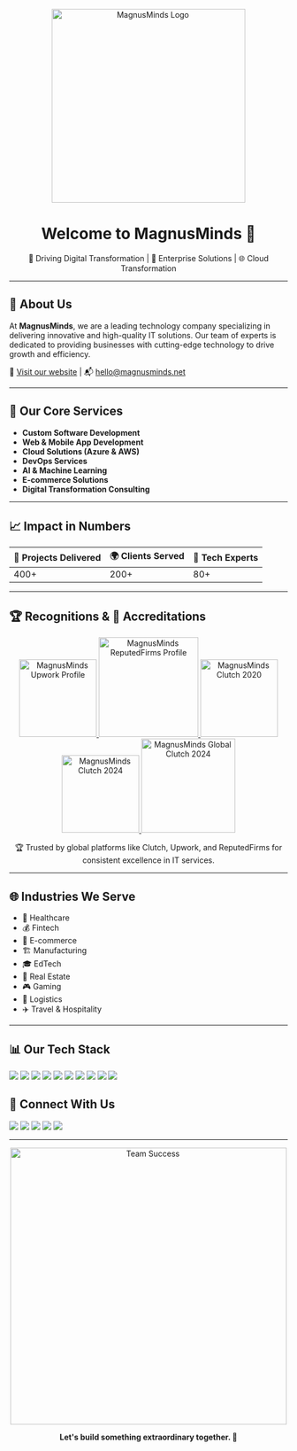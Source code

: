 <p align="center">
  <img src="https://www.magnusminds.net/images/logo-horizontal.webp" width="350" alt="MagnusMinds Logo"/>
</p>

<h1 align="center">Welcome to MagnusMinds 👋</h1>

<p align="center">
  🚀 Driving Digital Transformation | 💼 Enterprise Solutions | 🌐 Cloud Transformation
</p>

---

## 🌟 About Us

At **MagnusMinds**, we are a leading technology company specializing in delivering innovative and high-quality IT solutions. Our team of experts is dedicated to providing businesses with cutting-edge technology to drive growth and efficiency.

🔗 [Visit our website](https://magnusminds.net) | 📬 hello@magnusminds.net

---

## 🧩 Our Core Services

- **Custom Software Development**
- **Web & Mobile App Development**
- **Cloud Solutions (Azure & AWS)**
- **DevOps Services**
- **AI & Machine Learning**
- **E-commerce Solutions**
- **Digital Transformation Consulting**

---

## 📈 Impact in Numbers

| 🚀 Projects Delivered | 🌍 Clients Served | 🧠 Tech Experts |
|----------------------|------------------|----------------|
| 400+                 | 200+             | 80+            |

---
 
## 🏆 Recognitions & 📢 Accreditations

<p align="center">
  <a href="https://www.upwork.com/agencies/magnusminds/" target="_blank">
    <img src="https://magnusminds.net/images/upworks-updated.webp" alt="MagnusMinds Upwork Profile" width="140" />
  </a>
  <a href="https://reputedfirms.com/magnusminds" target="_blank">
    <img src="https://magnusminds.net/images/extract.webp" alt="MagnusMinds ReputedFirms Profile" width="180" />
  </a>
  <a href="https://clutch.co/profile/magnusminds-it-solution-llp" target="_blank">
    <img src="https://magnusminds.net/images/clutch-2020.webp" alt="MagnusMinds Clutch 2020" width="140" />
  </a>
  <a href="https://clutch.co/profile/magnusminds-it-solution-llp" target="_blank">
    <img src="https://magnusminds.net/images/clutch-2024.webp" alt="MagnusMinds Clutch 2024" width="140" />
  </a>
  <a href="https://clutch.co/profile/magnusminds-it-solution-llp" target="_blank">
    <img src="https://magnusminds.net/images/Clutch-global-2024.png" alt="MagnusMinds Global Clutch 2024" width="170" />
  </a>
</p>

<p align="center">
  🏆 Trusted by global platforms like Clutch, Upwork, and ReputedFirms for consistent excellence in IT services.
</p>

---

## 🌐 Industries We Serve

- 🏥 Healthcare
- 💰 Fintech
- 🛒 E-commerce
- 🏗️ Manufacturing
- 🎓 EdTech
- 🏢 Real Estate
- 🎮 Gaming
- 🚚 Logistics
- ✈️ Travel & Hospitality

---

## 📊 Our Tech Stack

<p align="left">
  <img src="https://img.shields.io/badge/.NET-512BD4?style=for-the-badge&logo=dotnet&logoColor=white"/>
  <img src="https://img.shields.io/badge/Azure-0078D4?style=for-the-badge&logo=microsoft-azure&logoColor=white"/>
  <img src="https://img.shields.io/badge/AWS-232F3E?style=for-the-badge&logo=amazon-aws&logoColor=white"/>
  <img src="https://img.shields.io/badge/React-20232A?style=for-the-badge&logo=react&logoColor=61DAFB"/>
  <img src="https://img.shields.io/badge/Angular-DD0031?style=for-the-badge&logo=angular&logoColor=white"/>
  <img src="https://img.shields.io/badge/Node.js-339933?style=for-the-badge&logo=nodedotjs&logoColor=white"/>
  <img src="https://img.shields.io/badge/MongoDB-4EA94B?style=for-the-badge&logo=mongodb&logoColor=white"/>
  <img src="https://img.shields.io/badge/SQL Server-CC2927?style=for-the-badge&logo=microsoft-sql-server&logoColor=white"/>
  <img src="https://img.shields.io/badge/Power BI-F2C811?style=for-the-badge&logo=power-bi&logoColor=black"/>
  <img src="https://img.shields.io/badge/PowerApps-742774?style=for-the-badge&logo=powerapps&logoColor=white"/>
</p>


## 🤝 Connect With Us

<p align="left">
  <a href="https://magnusminds.net"><img src="https://img.shields.io/badge/Website-Visit-blue?style=flat-square&logo=google-chrome" /></a>
  <a href="https://www.linkedin.com/company/magnusmind"><img src="https://img.shields.io/badge/LinkedIn-Follow-blue?style=flat-square&logo=linkedin" /></a>
  <a href="https://www.facebook.com/MagnusMinds-112542050093975"><img src="https://img.shields.io/badge/Facebook-Like-1877F2?style=flat-square&logo=facebook&logoColor=white" /></a>
  <a href="https://www.instagram.com/magnusminds_it_solution"><img src="https://img.shields.io/badge/Instagram-Follow-E4405F?style=flat-square&logo=instagram&logoColor=white" /></a>
  <a href="https://twitter.com/magnusminds"><img src="https://img.shields.io/badge/Twitter-Follow-1DA1F2?style=flat-square&logo=twitter&logoColor=white" /></a>
</p>

---

<p align="center">
  <img src="https://www.magnusminds.net/images/gallery/employee_perks_image_magnusminds.png" width="500" alt="Team Success"/>
</p>

<p align="center"><b>Let's build something extraordinary together. 🚀</b></p>
